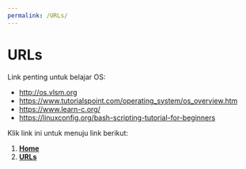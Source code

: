```yaml
---
permalink: /URLs/
---
```


# URLs
Link penting untuk belajar OS:
* http://os.vlsm.org
* https://www.tutorialspoint.com/operating_system/os_overview.htm
* https://www.learn-c.org/
* https://linuxconfig.org/bash-scripting-tutorial-for-beginners

Klik link ini untuk menuju link berikut:
1. [**Home**](https://hanrichie.github.io/os201/)
2. [**URLs**](https://hanrichie.github.io/os201/URLs)
